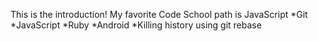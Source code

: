 This is the introduction!
My favorite Code School path is JavaScript
*Git
*JavaScript
*Ruby
*Android
*Killing history using git rebase
